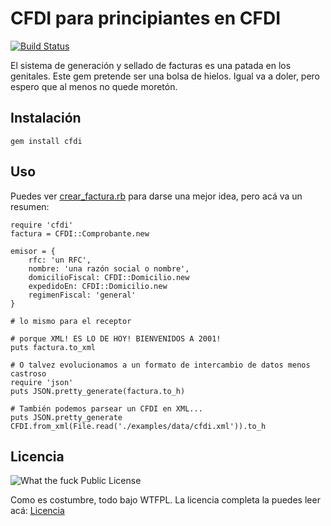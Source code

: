 # CFDI para principiantes en CFDI
[![Build Status](https://travis-ci.org/unRob/CFDI.png?branch=master)](https://travis-ci.org/unRob/CFDI)

El sistema de generación y sellado de facturas es una patada en los genitales. Este gem pretende ser una bolsa de hielos. Igual va a doler, pero espero que al menos no quede moretón.

## Instalación

    gem install cfdi

## Uso

Puedes ver [crear_factura.rb](examples/crear_factura.rb) para darse una mejor idea, pero acá va un resumen:

    require 'cfdi'
	factura = CFDI::Comprobante.new
	
	emisor = {
		rfc: 'un RFC',
		nombre: 'una razón social o nombre',
		domicilioFiscal: CFDI::Domicilio.new
		expedidoEn: CFDI::Domicilio.new
		regimenFiscal: 'general'
	}
	
	# lo mismo para el receptor
	
	# porque XML! ES LO DE HOY! BIENVENIDOS A 2001!
	puts factura.to_xml
	
	# O talvez evolucionamos a un formato de intercambio de datos menos castroso
	require 'json'
	puts JSON.pretty_generate(factura.to_h)
	
	# También podemos parsear un CFDI en XML...
	puts JSON.pretty_generate CFDI.from_xml(File.read('./examples/data/cfdi.xml')).to_h
	
## Licencia

![What the fuck Public License](http://www.wtfpl.net/wp-content/uploads/2012/12/wtfpl-badge-1.png)

Como es costumbre, todo bajo WTFPL. La licencia completa la puedes leer acá: [Licencia](LICENSE.txt)